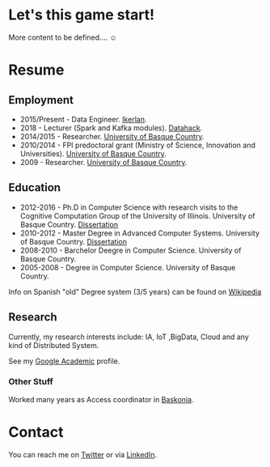 # Let's this game start!

More content to be defined.... &#9786;

# Resume

## Employment 

* 2015/Present - Data Engineer. [Ikerlan](https://www.ikerlan.es/). 
* 2018 - Lecturer (Spark and Kafka modules). [Datahack](https://www.datahack.es/).
* 2014/2015 - Researcher. [University of Basque Country](https://www.ehu.eus/en/en-home).
* 2010/2014 - FPI predoctoral grant (Ministry of Science, Innovation and Universities).  [University of Basque Country](https://www.ehu.eus/en/en-home).
* 2009 - Researcher.  [University of Basque Country](https://www.ehu.eus/en/en-home).

## Education 

* 2012-2016 - Ph.D in Computer Science with research visits to the Cognitive Computation Group of the University of Illinois. University of Basque Country. [Dissertation](http://hdl.handle.net/10810/18326)
* 2010-2012 - Master Degree in Advanced Computer Systems. University of Basque Country. [Dissertation](http://hdl.handle.net/10810/10131)
* 2008-2010 - Barchelor Deegre in Computer Science. University of Basque Country.
* 2005-2008 - Degree in Computer Science. University of Basque Country. 

Info on Spanish "old" Degree system (3/5 years) can be found on [Wikipedia](https://en.wikipedia.org/wiki/Bachelor%27s_degree#Spain)

## Research 

Currently, my research interests include: IA, IoT ,BigData, Cloud and any kind of Distributed System. 

See my [Google Academic](https://scholar.google.es/citations?user=RcnJ168AAAAJ&hl=en) profile.

### Other Stuff

Worked many years as Access coordinator in [Baskonia](https://www.baskonia.com/). 

# Contact 

You can reach me on [Twitter](https://twitter.com/Neuw84) or via [LinkedIn](https://www.linkedin.com/in/acmanjon/).
